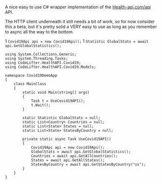﻿A nice easy to use C# wrapper implementation of the [Health-api.com/api](https://health-api.com/api/v1/covid-19/total) API.

The HTTP client underneath it still needs a bit of work, so for now consider this a beta, but it's pretty solid a VERY easy to use as long as you remember to async all the way to the bottom.

1 ```Covid19Api api = new Covid19Api();```
1 ```Statistic GlobalStats = await api.GetGlobalStatistics();```

```
using System.Collections.Generic;
using System.Threading.Tasks;
using CodeLifter.HealthAPI.Covid19;
using CodeLifter.HealthAPI.Covid19.Models;

namespace Covid19DemoApp
{
    class MainClass
    {
        static void Main(string[] args)
        {
            Task t = UseCovid19API();
            t.Wait();
        }

        static Statistic GlobalStats = null;
        static List<Country> Countries = null;
        static List<State> States = null;
        static List<State> StatesByCountry = null;

        private static async Task UseCovid19API()
        {
            Covid19Api api = new Covid19Api();
            GlobalStats = await api.GetGlobalStatistics();
            Countries = await api.GetAllCountries();
            States = await api.GetAllStates();
            StatesByCountry = await api.GetStatesByCountry("us");
        }
    }
}

```
